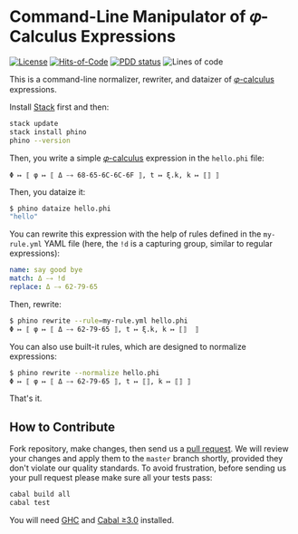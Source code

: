 # Command-Line Manipulator of 𝜑-Calculus Expressions

[![License](https://img.shields.io/badge/license-MIT-green.svg)](LICENSE.txt)
[![Hits-of-Code](https://hitsofcode.com/github/objectionary/phino?branch=master&label=Hits-of-Code)](https://hitsofcode.com/github/objectionary/phino/view?branch=master&label=Hits-of-Code)
[![PDD status](https://www.0pdd.com/svg?name=objectionary/phino)](https://www.0pdd.com/p?name=objectionary/phino)
![Lines of code](https://sloc.xyz/github/objectionary/phino)

This is a command-line normalizer, rewriter, and dataizer
of [𝜑-calculus](https://www.eolang.org) expressions.

Install [Stack][stack] first and then:

```bash
stack update
stack install phino
phino --version
```

Then, you write a simple [𝜑-calculus](https://www.eolang.org) expression
in the `hello.phi` file:

```text
Φ ↦ ⟦ φ ↦ ⟦ Δ ⤍ 68-65-6C-6C-6F ⟧, t ↦ ξ.k, k ↦ ⟦⟧ ⟧
```

Then, you dataize it:

```bash
$ phino dataize hello.phi
"hello"
```

You can rewrite this expression with the help of rules defined in the
`my-rule.yml` YAML file (here, the `!d` is a capturing group, similar to
regular expressions):

```yaml
name: say good bye
match: Δ ⤍ !d
replace: Δ ⤍ 62-79-65
```

Then, rewrite:

```bash
$ phino rewrite --rule=my-rule.yml hello.phi
Φ ↦ ⟦ φ ↦ ⟦ Δ ⤍ 62-79-65 ⟧, t ↦ ξ.k, k ↦ ⟦⟧  ⟧
```

You can also use built-it rules, which are designed to normalize expressions:

```bash
$ phino rewrite --normalize hello.phi
Φ ↦ ⟦ φ ↦ ⟦ Δ ⤍ 62-79-65 ⟧, t ↦ ⟦⟧, k ↦ ⟦⟧ ⟧
```

That's it.

## How to Contribute

Fork repository, make changes, then send us a [pull request][guidelines].
We will review your changes and apply them to the `master` branch shortly,
provided they don't violate our quality standards. To avoid frustration,
before sending us your pull request please make sure all your tests pass:

```bash
cabal build all
cabal test
```

You will need [GHC] and [Cabal ≥3.0][Cabal] installed.

[Cabal]: https://www.haskell.org/cabal/
[stack]: https://docs.haskellstack.org/en/stable/install_and_upgrade/
[GHC]: https://www.haskell.org/ghc/
[guidelines]: https://www.yegor256.com/2014/04/15/github-guidelines.html

